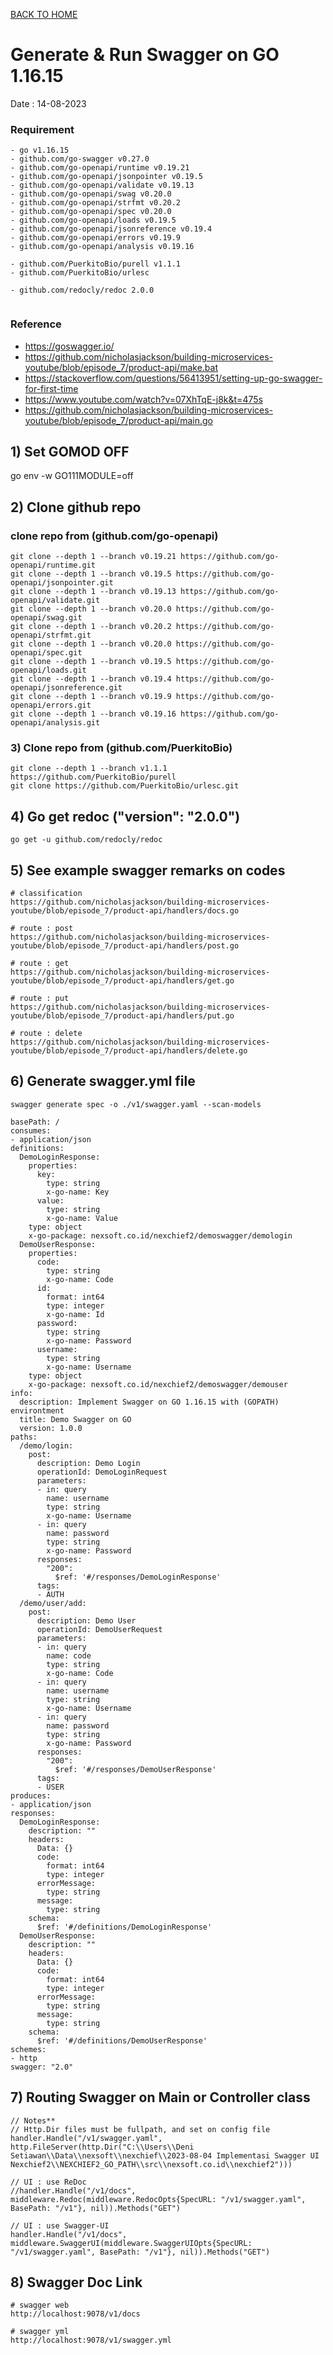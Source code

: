 [BACK TO HOME](https://github.com/denitiawan/research-swagger-gopath-nethttp/tree/main#readme)

# Generate & Run Swagger on GO 1.16.15
Date : 14-08-2023

### Requirement
```
- go v1.16.15
- github.com/go-swagger v0.27.0
- github.com/go-openapi/runtime v0.19.21 
- github.com/go-openapi/jsonpointer v0.19.5 
- github.com/go-openapi/validate v0.19.13 
- github.com/go-openapi/swag v0.20.0 
- github.com/go-openapi/strfmt v0.20.2 
- github.com/go-openapi/spec v0.20.0 
- github.com/go-openapi/loads v0.19.5 
- github.com/go-openapi/jsonreference v0.19.4 
- github.com/go-openapi/errors v0.19.9 
- github.com/go-openapi/analysis v0.19.16

- github.com/PuerkitoBio/purell v1.1.1
- github.com/PuerkitoBio/urlesc

- github.com/redocly/redoc 2.0.0
 
```

### Reference
- https://goswagger.io/
- https://github.com/nicholasjackson/building-microservices-youtube/blob/episode_7/product-api/make.bat
- https://stackoverflow.com/questions/56413951/setting-up-go-swagger-for-first-time
- https://www.youtube.com/watch?v=07XhTqE-j8k&t=475s
- https://github.com/nicholasjackson/building-microservices-youtube/blob/episode_7/product-api/main.go


## 1) Set GOMOD OFF
go env -w GO111MODULE=off


## 2) Clone github repo
### clone repo from (github.com/go-openapi)
```
git clone --depth 1 --branch v0.19.21 https://github.com/go-openapi/runtime.git
git clone --depth 1 --branch v0.19.5 https://github.com/go-openapi/jsonpointer.git
git clone --depth 1 --branch v0.19.13 https://github.com/go-openapi/validate.git
git clone --depth 1 --branch v0.20.0 https://github.com/go-openapi/swag.git
git clone --depth 1 --branch v0.20.2 https://github.com/go-openapi/strfmt.git
git clone --depth 1 --branch v0.20.0 https://github.com/go-openapi/spec.git
git clone --depth 1 --branch v0.19.5 https://github.com/go-openapi/loads.git
git clone --depth 1 --branch v0.19.4 https://github.com/go-openapi/jsonreference.git
git clone --depth 1 --branch v0.19.9 https://github.com/go-openapi/errors.git
git clone --depth 1 --branch v0.19.16 https://github.com/go-openapi/analysis.git
```

### 3) Clone repo from (github.com/PuerkitoBio)
```
git clone --depth 1 --branch v1.1.1 https://github.com/PuerkitoBio/purell
git clone https://github.com/PuerkitoBio/urlesc.git
```

## 4) Go get redoc ("version": "2.0.0")
```
go get -u github.com/redocly/redoc
```

## 5) See example swagger remarks on codes
```
# classification
https://github.com/nicholasjackson/building-microservices-youtube/blob/episode_7/product-api/handlers/docs.go

# route : post
https://github.com/nicholasjackson/building-microservices-youtube/blob/episode_7/product-api/handlers/post.go

# route : get
https://github.com/nicholasjackson/building-microservices-youtube/blob/episode_7/product-api/handlers/get.go

# route : put
https://github.com/nicholasjackson/building-microservices-youtube/blob/episode_7/product-api/handlers/put.go

# route : delete
https://github.com/nicholasjackson/building-microservices-youtube/blob/episode_7/product-api/handlers/delete.go
```

## 6) Generate swagger.yml file
```
swagger generate spec -o ./v1/swagger.yaml --scan-models
```
```
basePath: /
consumes:
- application/json
definitions:
  DemoLoginResponse:
    properties:
      key:
        type: string
        x-go-name: Key
      value:
        type: string
        x-go-name: Value
    type: object
    x-go-package: nexsoft.co.id/nexchief2/demoswagger/demologin
  DemoUserResponse:
    properties:
      code:
        type: string
        x-go-name: Code
      id:
        format: int64
        type: integer
        x-go-name: Id
      password:
        type: string
        x-go-name: Password
      username:
        type: string
        x-go-name: Username
    type: object
    x-go-package: nexsoft.co.id/nexchief2/demoswagger/demouser
info:
  description: Implement Swagger on GO 1.16.15 with (GOPATH) environtment
  title: Demo Swagger on GO
  version: 1.0.0
paths:
  /demo/login:
    post:
      description: Demo Login
      operationId: DemoLoginRequest
      parameters:
      - in: query
        name: username
        type: string
        x-go-name: Username
      - in: query
        name: password
        type: string
        x-go-name: Password
      responses:
        "200":
          $ref: '#/responses/DemoLoginResponse'
      tags:
      - AUTH
  /demo/user/add:
    post:
      description: Demo User
      operationId: DemoUserRequest
      parameters:
      - in: query
        name: code
        type: string
        x-go-name: Code
      - in: query
        name: username
        type: string
        x-go-name: Username
      - in: query
        name: password
        type: string
        x-go-name: Password
      responses:
        "200":
          $ref: '#/responses/DemoUserResponse'
      tags:
      - USER
produces:
- application/json
responses:
  DemoLoginResponse:
    description: ""
    headers:
      Data: {}
      code:
        format: int64
        type: integer
      errorMessage:
        type: string
      message:
        type: string
    schema:
      $ref: '#/definitions/DemoLoginResponse'
  DemoUserResponse:
    description: ""
    headers:
      Data: {}
      code:
        format: int64
        type: integer
      errorMessage:
        type: string
      message:
        type: string
    schema:
      $ref: '#/definitions/DemoUserResponse'
schemes:
- http
swagger: "2.0"

```

## 7) Routing Swagger on Main or Controller class
```
// Notes**
// Http.Dir files must be fullpath, and set on config file 
handler.Handle("/v1/swagger.yaml", http.FileServer(http.Dir("C:\\Users\\Deni Setiawan\\Data\\nexsoft\\nexchief\\2023-08-04 Implementasi Swagger UI Nexchief2\\NEXCHIEF2_GO_PATH\\src\\nexsoft.co.id\\nexchief2")))

// UI : use ReDoc
//handler.Handle("/v1/docs", middleware.Redoc(middleware.RedocOpts{SpecURL: "/v1/swagger.yaml", BasePath: "/v1"}, nil)).Methods("GET")

// UI : use Swagger-UI
handler.Handle("/v1/docs", middleware.SwaggerUI(middleware.SwaggerUIOpts{SpecURL: "/v1/swagger.yaml", BasePath: "/v1"}, nil)).Methods("GET")
```

## 8) Swagger Doc Link
```
# swagger web
http://localhost:9078/v1/docs

# swagger yml
http://localhost:9078/v1/swagger.yml
```
